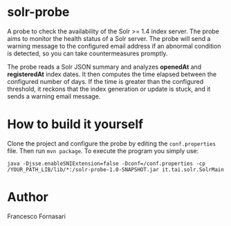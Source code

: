 # solr-probe
A probe to check the availability of the Solr >= 1.4 index server. The probe aims to monitor the health status of a Solr server. The probe will send a warning message to the configured email address if an abnormal condition is detected, so you can take countermeasures promptly.

The probe reads a Solr JSON summary and analyzes **openedAt** and **registeredAt** index dates. It then computes the time elapsed between the configured number of days. If the time is greater than the configured threshold, it reckons that the index generation or update is stuck, and it sends a warning email message.

# How to build it yourself
Clone the project and configure the probe by editing the `conf.properties` file. Then run `mvn package`.
To execute the program you simply use:

    java -Djsse.enableSNIExtension=false -Dconf=/conf.properties -cp /YOUR_PATH_LIB/lib/*:/solr-probe-1.0-SNAPSHOT.jar it.tai.solr.SolrMain

# Author
Francesco Fornasari

